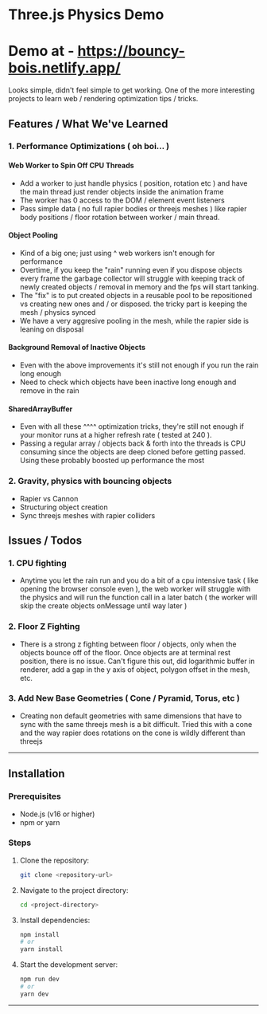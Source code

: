 # Three.js Physics Demo

# Demo at - https://bouncy-bois.netlify.app/

Looks simple, didn't feel simple to get working.
One of the more interesting projects to learn web / rendering optimization tips / tricks.

## Features / What We've Learned

### 1. **Performance Optimizations ( oh boi... )**

#### **Web Worker to Spin Off CPU Threads**

- Add a worker to just handle physics ( position, rotation etc ) and have the main thread just render objects inside the animation frame
- The worker has 0 access to the DOM / element event listeners
- Pass simple data ( no full rapier bodies or threejs meshes ) like rapier body positions / floor rotation between worker / main thread.

#### **Object Pooling**

- Kind of a big one; just using ^ web workers isn't enough for performance
- Overtime, if you keep the "rain" running even if you dispose objects every frame the garbage collector will
  struggle with keeping track of newly created objects / removal in memory and the fps will start tanking.
- The "fix" is to put created objects in a reusable pool to be repositioned vs creating new ones
  and / or disposed. the tricky part is keeping the mesh / physics synced
- We have a very aggresive pooling in the mesh, while the rapier side is leaning on disposal

#### **Background Removal of Inactive Objects**

- Even with the above improvements it's still not enough if you run the rain long enough
- Need to check which objects have been inactive long enough and remove in the rain

#### **SharedArrayBuffer**

- Even with all these ^^^^ optimization tricks, they're still not enough if your monitor runs at a higher refresh rate ( tested at 240 ).
- Passing a regular array / objects back & forth into the threads is CPU consuming since the objects are deep cloned before getting passed. Using these probably boosted up performance the most

### 2. **Gravity, physics with bouncing objects**

- Rapier vs Cannon
- Structuring object creation
- Sync threejs meshes with rapier colliders

## Issues / Todos

### 1. **CPU fighting**

- Anytime you let the rain run and you do a bit of a cpu intensive task ( like opening the browser console even ), the web worker will struggle with the physics and will run the function call in a later batch ( the worker will skip the create objects onMessage until way later )

### 2. **Floor Z Fighting**

- There is a strong z fighting between floor / objects, only when the objects bounce off of the floor. Once objects are at terminal rest position, there is no issue. Can't figure this out, did logarithmic buffer in renderer, add a gap in the y axis of object, polygon offset in the mesh, etc.

### 3. **Add New Base Geometries ( Cone / Pyramid, Torus, etc )**

- Creating non default geometries with same dimensions that have to sync with the same threejs mesh is a bit difficult. Tried this with a cone and the way rapier does rotations on the cone is wildly different than threejs

---

## Installation

### Prerequisites

- Node.js (v16 or higher)
- npm or yarn

### Steps

1. Clone the repository:

   ```bash
   git clone <repository-url>
   ```

2. Navigate to the project directory:

   ```bash
   cd <project-directory>
   ```

3. Install dependencies:

   ```bash
   npm install
   # or
   yarn install
   ```

4. Start the development server:

   ```bash
   npm run dev
   # or
   yarn dev
   ```

---
